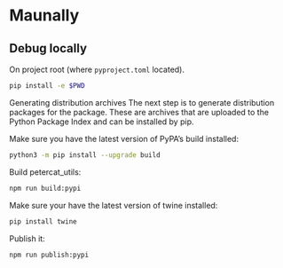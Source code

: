 # Maunally

## Debug locally

On project root (where `pyproject.toml` located). 
```bash
pip install -e $PWD
```

Generating distribution archives
The next step is to generate distribution packages for the package. These are archives that are uploaded to the Python Package Index and can be installed by pip.

Make sure you have the latest version of PyPA’s build installed:

```bash
python3 -m pip install --upgrade build
```

Build petercat_utils:

```bash
npm run build:pypi
```

Make sure your have the latest version of twine installed:

```bash
pip install twine
```

Publish it:
```bash
npm run publish:pypi
```